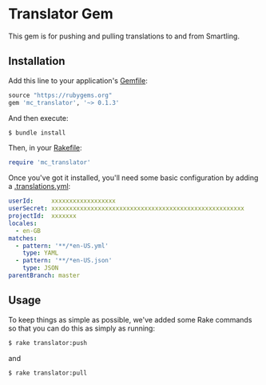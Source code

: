 # Translator Gem

This gem is for pushing and pulling translations to and from Smartling.

## Installation

Add this line to your application's [Gemfile](https://github.com/yankaindustries/masterclass/blob/i18n/mc_translator/Gemfile#L188):

```ruby
source "https://rubygems.org"
gem 'mc_translator', '~> 0.1.3'
```

And then execute:

```zsh
$ bundle install
```

Then, in your [Rakefile](https://github.com/yankaindustries/masterclass/blob/i18n/mc_translator/Rakefile#L8):

```rb
require 'mc_translator'
```

Once you've got it installed, you'll need some basic configuration by adding a [.translations.yml](https://github.com/yankaindustries/masterclass/blob/i18n/mc_translator/.translator.yml):

```yaml
userId:     xxxxxxxxxxxxxxxxxx
userSecret: xxxxxxxxxxxxxxxxxxxxxxxxxxxxxxxxxxxxxxxxxxxxxxxxxxxxxx
projectId:  xxxxxxx
locales:
  - en-GB
matches:
  - pattern: '**/*en-US.yml'
    type: YAML
  - pattern: '**/*en-US.json'
    type: JSON
parentBranch: master
```

## Usage

To keep things as simple as possible, we've added some Rake commands so that you can do this as simply as running:

```zsh
$ rake translator:push
```

and 

```zsh
$ rake translator:pull
```
